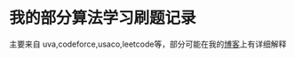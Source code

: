 我的部分算法学习刷题记录
========

主要来自 uva,codeforce,usaco,leetcode等，部分可能在我的[博客](http://blog.csdn.net/dalewzm)上有详细解释
 

	
	
